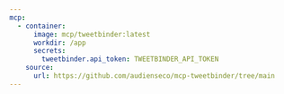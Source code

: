 ```yaml
---
mcp:
  - container:
      image: mcp/tweetbinder:latest
      workdir: /app
      secrets:
        tweetbinder.api_token: TWEETBINDER_API_TOKEN
    source:
      url: https://github.com/audienseco/mcp-tweetbinder/tree/main
---
```

